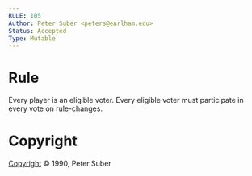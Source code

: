 ```yaml
---
RULE: 105
Author: Peter Suber <peters@earlham.edu>
Status: Accepted
Type: Mutable
---
```


# Rule

Every player is an eligible voter. Every eligible voter must participate in every vote on rule-changes.

# Copyright

[Copyright](http://legacy.earlham.edu/~peters/copyrite.htm) © 1990, Peter Suber
